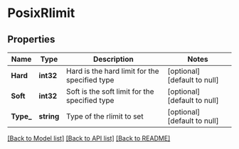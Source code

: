 # PosixRlimit

## Properties
Name | Type | Description | Notes
------------ | ------------- | ------------- | -------------
**Hard** | **int32** | Hard is the hard limit for the specified type | [optional] [default to null]
**Soft** | **int32** | Soft is the soft limit for the specified type | [optional] [default to null]
**Type_** | **string** | Type of the rlimit to set | [optional] [default to null]

[[Back to Model list]](../README.md#documentation-for-models) [[Back to API list]](../README.md#documentation-for-api-endpoints) [[Back to README]](../README.md)



